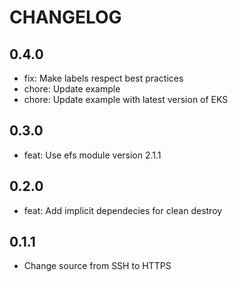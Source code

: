 # CHANGELOG

## 0.4.0

* fix: Make labels respect best practices
* chore: Update example
* chore: Update example with latest version of EKS

## 0.3.0
* feat: Use efs module version 2.1.1

## 0.2.0

* feat: Add implicit dependecies for clean destroy

## 0.1.1

* Change source from SSH to HTTPS
